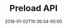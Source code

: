 ---
title: "Preload API"
heading: "Preload API"
description: "The preload API module"
date: 2018-01-02T10:36:34-05:00
weight: 2
aliases:
  - /contribute/desktop/architecture/app/preload
---